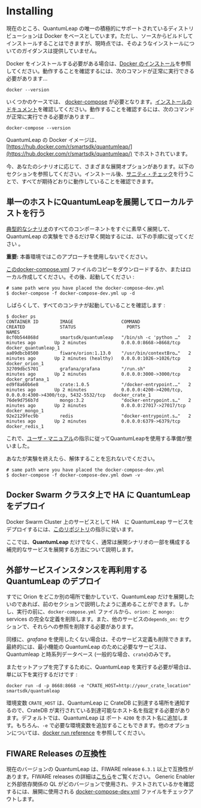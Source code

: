 # Installing

現在のところ、QuantumLeap の唯一の積極的にサポートされているディストリビューションは Docker をベースとしています。ただし、ソースからビルドしてインストールすることはできますが、現時点では、そのようなインストールについてのガイダンスは提供していません。

Docker をインストールする必要がある場合は、[Docker のインストール](https://docs.docker.com/engine/installation/)を参照してください。動作することを確認するには、次のコマンドが正常に実行できる必要があります...

```
docker --version
```

いくつかのケースでは、 [docker-compose](https://docs.docker.com/compose/) が必要となります。[インストールのドキュメント](https://docs.docker.com/compose/install/)を確認してください。動作することを確認するには、次のコマンドが正常に実行できる必要があります...

```
docker-compose --version
```

QuantumLeap の Docker イメージは、[https://hub.docker.com/r/smartsdk/quantumleap/](https://hub.docker.com/r/smartsdk/quantumleap/) でホストされています。

今、あなたのシナリオに応じて、さまざまな展開オプションがあります。以下のセクションを参照してください。インストール後、[サニティ・チェック](check.md)を行うことで、すべてが期待どおりに動作していることを確認できます。

## 単一のホストにQuantumLeapを展開してローカルテストを行う

[典型的なシナリオ](../index.md)のすべてのコンポーネントをすぐに素早く展開して、QuantumLeap の実験をできるだけ早く開始するには、以下の手順に従ってください 。

**重要:** 本番環境ではこのアプローチを使用しないでください。

[このdocker-compose.yml](https://raw.githubusercontent.com/smartsdk/ngsi-timeseries-api/master/docker/docker-compose-dev.yml) ファイルのコピーをダウンロードするか、またはローカル作成してください。その後、起動してください :

```
# same path were you have placed the docker-compose-dev.yml
$ docker-compose -f docker-compose-dev.yml up -d
```

しばらくして、すべてのコンテナが起動していることを確認します :

```
$ docker ps
CONTAINER ID        IMAGE                  COMMAND                  CREATED             STATUS                   PORTS                                                           NAMES
8cf0b544868d        smartsdk/quantumleap   "/bin/sh -c 'python …"   2 minutes ago       Up 2 minutes             0.0.0.0:8668->8668/tcp                                          docker_quantumleap_1
aa09dbcb8500        fiware/orion:1.13.0    "/usr/bin/contextBro…"   2 minutes ago       Up 2 minutes (healthy)   0.0.0.0:1026->1026/tcp                                          docker_orion_1
32709dbc5701        grafana/grafana        "/run.sh"                2 minutes ago       Up 2 minutes             0.0.0.0:3000->3000/tcp                                          docker_grafana_1
ed9f8a60b6e8        crate:1.0.5            "/docker-entrypoint.…"   2 minutes ago       Up 2 minutes             0.0.0.0:4200->4200/tcp, 0.0.0.0:4300->4300/tcp, 5432-5532/tcp   docker_crate_1
76de9d756b7d        mongo:3.2              "docker-entrypoint.s…"   2 minutes ago       Up 2 minutes             0.0.0.0:27017->27017/tcp                                        docker_mongo_1
92e2129fec9b        redis                  "docker-entrypoint.s…"   2 minutes ago       Up 2 minutes             0.0.0.0:6379->6379/tcp                                          docker_redis_1
```

これで、[ユーザ・マニュアル](../user/index.md)の指示に従ってQuantumLeapを使用する準備が整いました。

あなたが実験を終えたら、解体することを忘れないでください。


```
# same path were you have placed the docker-compose-dev.yml
$ docker-compose -f docker-compose-dev.yml down -v
```

## Docker Swarm クラスタ上で HA に QuantumLeap をデプロイ

Docker Swarm Cluster 上のサービスとして HA　に QuantumLeap サービスをデプロイするには、[このリポジトリ](https://smartsdk-recipes.readthedocs.io/en/latest/data-management/quantumleap/readme/)の指示に従います。

ここでは、**QuantumLeap** だけでなく、通常は展開シナリオの一部を構成する補完的なサービスを展開する方法について説明します。

## 外部サービスインスタンスを再利用する QuantumLeap のデプロイ

すでに Orion をどこか別の場所で動かしていて、QuantumLeap だけを展開したいのであれば、前のセクションで説明したように進めることができます。しかし、実行の前に、`docker-compose.yml` ファイルから、`orion:` と `mongo:` services の完全な定義を削除します。また、他のサービスの`depends_on:` セクションで、それらへの参照を削除する必要があります。

同様に、*grafana* を使用したくない場合は、そのサービス定義も削除できます。最終的には、最小機能の QuantumLeap のために必要なサービスは、Quantumleap と時系列データベース (一般的な場合、`crate`)のみです。

またセットアップを完了するために、QuantumLeap を実行する必要が場合は、単に以下を実行するだけです :

```
docker run -d -p 8668:8668 -e "CRATE_HOST=http://your_crate_location" smartsdk/quantumleap
```

環境変数 `CRATE_HOST` は、QuantumLeap に CrateDB に到達する場所を通知するので、CrateDB が実行されている到達可能なホスト名を指定する必要があります。デフォルトでは、QuantumLeap は ポート `4200` をホスト名に追加します。もちろん、`-e` で必要な環境変数を追加することもできます。他のオプションについては、[docker run reference](https://docs.docker.com/engine/reference/run/) を参照してください。

## FIWARE Releases の互換性
現在のバージョンの QuantumLeap は、FIWARE release `6.3.1` 以上で互換性があります。FIWARE releases の詳細は[こちら](https://forge.fiware.org/plugins/mediawiki/wiki/fiware/index.php/Releases_and_Sprints_numbering,_with_mapping_to_calendar_dates)をご覧ください。
Generic Enabler と外部依存関係の QL がどのバージョンで使用され、テストされているかを確認するには、展開に使用される [docker-compose-dev.yml](https://raw.githubusercontent.com/smartsdk/ngsi-timeseries-api/master/docker/docker-compose-dev.yml) ファイルをチェックアウトします。
